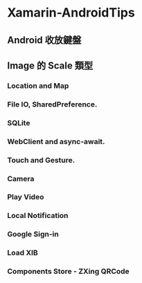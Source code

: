 # Xamarin-AndroidTips

## Android 收放鍵盤
## Image 的 Scale 類型
### Location and Map
### File IO, SharedPreference.
### SQLite
### WebClient and async-await.
### Touch and Gesture.
### Camera
### Play Video
### Local Notification
### Google Sign-in
### Load XIB
### Components Store - ZXing QRCode

